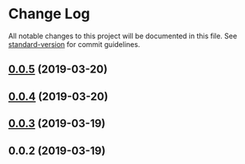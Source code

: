 # Change Log

All notable changes to this project will be documented in this file. See [standard-version](https://github.com/conventional-changelog/standard-version) for commit guidelines.

## [0.0.5](https://github.com/tverhoken/stryker-diff-runner/compare/v0.0.4...v0.0.5) (2019-03-20)



## [0.0.4](https://github.com/tverhoken/stryker-diff-runner/compare/v0.0.2...v0.0.4) (2019-03-20)



## [0.0.3](https://github.com/tverhoken/stryker-diff-runner/compare/v0.0.2...v0.0.3) (2019-03-19)



## 0.0.2 (2019-03-19)
